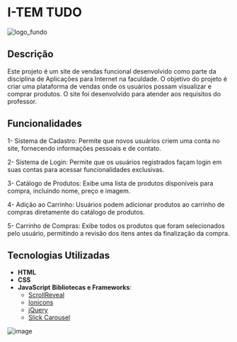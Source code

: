 
# I-TEM TUDO

![logo_fundo](https://github.com/Nestrovick/LOJA_I-TEM-TUDO/assets/118445657/5fc489c6-ebe3-4314-bcf1-c56314649d65)



## Descrição

Este projeto é um site de vendas funcional desenvolvido como parte da disciplina de Aplicações para Internet na faculdade. O objetivo do projeto é criar uma plataforma de vendas onde os usuários possam visualizar e comprar produtos. O site foi desenvolvido para atender aos requisitos do professor.

## Funcionalidades

1- Sistema de Cadastro: Permite que novos usuários criem uma conta no site, fornecendo informações pessoais e de contato.

2- Sistema de Login: Permite que os usuários registrados façam login em suas contas para acessar funcionalidades exclusivas.

3- Catálogo de Produtos: Exibe uma lista de produtos disponíveis para compra, incluindo nome, preço e imagem.

4- Adição ao Carrinho: Usuários podem adicionar produtos ao carrinho de compras diretamente do catálogo de produtos.

5- Carrinho de Compras: Exibe todos os produtos que foram selecionados pelo usuário, permitindo a revisão dos itens antes da finalização da compra.

## Tecnologias Utilizadas

- **HTML**
- **CSS**
- **JavaScript**
**Bibliotecas e Frameworks**:
  - [ScrollReveal](https://scrollrevealjs.org/)
  - [Ionicons](https://ionicons.com/)
  - [jQuery](https://jquery.com/)
  - [Slick Carousel](https://kenwheeler.github.io/slick/)

![image](https://github.com/Nestrovick/LOJA_I-TEM-TUDO/assets/118445657/c158c449-6c47-4070-aa3b-304df3b6b835)


